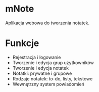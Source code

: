 # mNote
Aplikacja webowa do tworzenia notatek.

# Funkcje
* Rejestracja i logowanie
* Tworzenie i edycja grup użytkowników
* Tworzenie i edycja notatek
* Notatki: prywatne i grupowe
* Rodzaje notatek: to-do, listy, tekstowe
* Wewnętrzny system powiadomień
